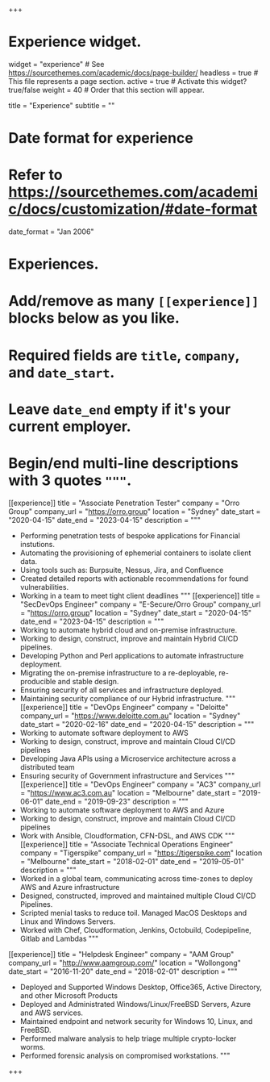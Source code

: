 +++
# Experience widget.
widget = "experience"  # See https://sourcethemes.com/academic/docs/page-builder/
headless = true  # This file represents a page section.
active = true  # Activate this widget? true/false
weight = 40  # Order that this section will appear.

title = "Experience"
subtitle = ""

# Date format for experience
#   Refer to https://sourcethemes.com/academic/docs/customization/#date-format
date_format = "Jan 2006"

# Experiences.
#   Add/remove as many `[[experience]]` blocks below as you like.
#   Required fields are `title`, `company`, and `date_start`.
#   Leave `date_end` empty if it's your current employer.
#   Begin/end multi-line descriptions with 3 quotes `"""`.
[[experience]]
  title = "Associate Penetration Tester"
  company = "Orro Group"
  company_url = "https://orro.group"
  location = "Sydney"
  date_start = "2020-04-15"
  date_end = "2023-04-15"
  description = """
  * Performing penetration tests of bespoke applications for Financial instutions.
  * Automating the provisioning of ephemerial containers to isolate client data.
  * Using tools such as: Burpsuite, Nessus, Jira, and Confluence
  * Created detailed reports with actionable recommendations for found vulnerabilities.
  * Working in a team to meet tight client deadlines
 """
[[experience]]
  title = "SecDevOps Engineer"
  company = "E-Secure/Orro Group"
  company_url = "https://orro.group"
  location = "Sydney"
  date_start = "2020-04-15"
  date_end = "2023-04-15"
  description = """
  * Working to automate hybrid cloud and on-premise infrastructure.
  * Working to design, construct, improve and maintain Hybrid CI/CD pipelines.
  * Developing Python and Perl applications to automate infrastructure deployment.
  * Migrating the on-premise infrastructure to a re-deployable, re-producible and stable design.
  * Ensuring security of all services and infrastructure deployed.
  * Maintaining security compliance of our Hybrid infrastructure.
 """
[[experience]]
  title = "DevOps Engineer"
  company = "Deloitte"
  company_url = "https://www.deloitte.com.au"
  location = "Sydney"
  date_start = "2020-02-16"
  date_end = "2020-04-15"
  description = """
  * Working to automate software deployment to AWS
  * Working to design, construct, improve and maintain Cloud CI/CD pipelines
  * Developing Java APIs using a Microservice architecture across a distributed team
  * Ensuring security of Government infrastructure and Services
 """
[[experience]]
  title = "DevOps Engineer"
  company = "AC3"
  company_url = "https://www.ac3.com.au"
  location = "Melbourne"
  date_start = "2019-06-01"
  date_end = "2019-09-23"
  description = """
  * Working to automate software deployment to AWS and Azure
  * Working to design, construct, improve and maintain Cloud CI/CD pipelines
  * Work with Ansible, Cloudformation, CFN-DSL, and AWS CDK
 """
[[experience]]
  title = "Associate Technical Operations Engineer"
  company = "Tigerspike"
  company_url = "https://tigerspike.com"
  location = "Melbourne"
  date_start = "2018-02-01"
  date_end = "2019-05-01"
  description = """
 * Worked in a global team, communicating across time-zones to deploy AWS and Azure infrastructure
 * Designed, constructed, improved and maintained multiple Cloud CI/CD Pipelines.
 * Scripted menial tasks to reduce toil. Managed MacOS Desktops and Linux and Windows Servers.
 * Worked with Chef, Cloudformation, Jenkins, Octobuild, Codepipeline, Gitlab and Lambdas
 """

[[experience]]
  title = "Helpdesk Engineer"
  company = "AAM Group"
  company_url = "http://www.aamgroup.com/"
  location = "Wollongong"
  date_start = "2016-11-20"
  date_end = "2018-02-01"
  description = """
 * Deployed and Supported Windows Desktop, Office365, Active Directory, and other Microsoft Products
 * Deployed and Administrated Windows/Linux/FreeBSD Servers, Azure and AWS services.
 * Maintained endpoint and network security for Windows 10, Linux, and FreeBSD.
 * Performed malware analysis to help triage multiple crypto-locker worms.
 * Performed forensic analysis on compromised workstations.
  """

+++
